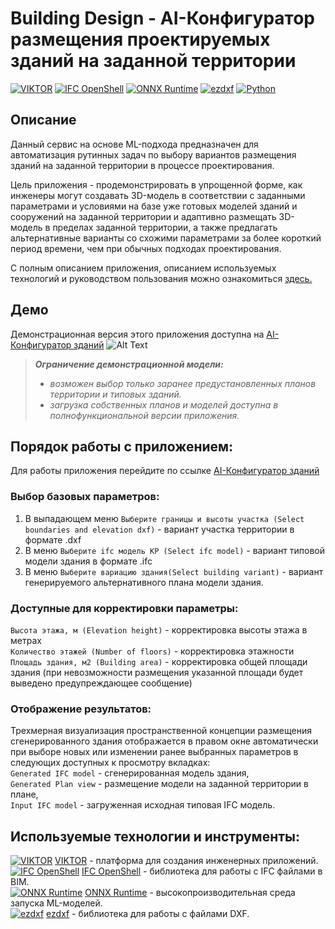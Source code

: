# Building Design  - AI-Конфигуратор размещения проектируемых зданий на заданной территории
[![VIKTOR](https://img.shields.io/badge/VIKTOR-Engineering%20Apps-blue)](https://www.viktor.ai/)  [![IFC OpenShell](https://img.shields.io/badge/IFC%20OpenShell-BIM-red)](http://ifcopenshell.org/)  [![ONNX Runtime](https://img.shields.io/badge/ONNX%20Runtime-Machine%20Learning-green)](https://onnxruntime.ai/)  [![ezdxf](https://img.shields.io/badge/ezdxf-DXF%20Files-yellow)](https://ezdxf.readthedocs.io/)  [![Python](https://img.shields.io/badge/Python-Programming%20Language-brightgreen)](https://www.python.org/)
## Описание 
Данный сервис на основе ML-подхода предназначен для автоматизация рутинных задач по выбору вариантов размещения зданий на заданной территории в процессе проектирования.

Цель приложения - продемонстрировать в упрощенной форме, как инженеры могут создавать 3D-модель в соответствии с заданными параметрами и условиями на базе уже готовых моделей зданий и сооружений на заданной территории и адаптивно размещать 3D-модель  в пределах заданной территории, а также предлагать альтернативные варианты со схожими параметрами за более короткий период времени, чем при обычных подходах проектирования.  

С полным описанием приложения, описанием используемых технологий и руководством пользования можно ознакомиться [здесь.](tech_guideline.pdf)
## Демо 
Демонстрационная версия этого приложения доступна на [AI-Конфигуратор зданий](https://cloud.viktor.ai/public/building-design)
![Alt Text](workflow_example-resize.gif)
> **_Ограничение демонстрационной модели:_**
>- _возможен выбор только заранее предустановленных планов территории и типовых зданий._
>- _загрузка собственных планов и моделей доступна в полнофункциональной версии приложения._

## Порядок работы с приложением: 
Для работы приложения перейдите по ссылке  [AI-Конфигуратор зданий](https://cloud.viktor.ai/public/building-design)  
### Выбор базовых параметров:
1. В выпадающем меню `Выберите границы и высоты участка (Select boundaries and elevation dxf)` - вариант участка территории в формате .dxf
2. В меню `Выберите ifc модель КР (Select ifc model)` - вариант типовой модели здания в формате .ifc
3. В меню  `Выберите вариацию здания(Select building variant)` - вариант генерируемого альтернативного плана 
модели здания.
### Доступные для корректировки параметры:
`Высота этажа, м (Elevation height)` - корректировка высоты этажа в метрах  
`Количество этажей (Number of floors)` - корректировка этажности  
`Площадь здания, м2 (Building area)` - корректировка общей площади здания (при невозможности размещения указанной площади будет выведено предупреждающее сообщение)  

### Отображение результатов:  
Трехмерная визуализация пространственной концепции размещения сгенерированного здания отображается в правом окне автоматически при выборе новых или изменении ранее выбранных параметров в следующих доступных к просмотру вкладках:  
`Generated IFC model` - сгенерированная модель здания,  
`Generated Plan view` - размещение модели на заданной территории в плане,  
`Input IFC model` - загруженная исходная типовая IFC модель.  

## Используемые технологии и инструменты:
[![VIKTOR](https://img.shields.io/badge/VIKTOR-Engineering%20Apps-blue)](https://www.viktor.ai/)
  [VIKTOR](https://www.viktor.ai/) - платформа для создания инженерных приложений.  
[![IFC OpenShell](https://img.shields.io/badge/IFC%20OpenShell-BIM-red)](http://ifcopenshell.org/)
  [IFC OpenShell](http://ifcopenshell.org/) - библиотека для работы с IFC файлами в BIM.  
[![ONNX Runtime](https://img.shields.io/badge/ONNX%20Runtime-Machine%20Learning-green)](https://onnxruntime.ai/)
  [ONNX Runtime](https://onnxruntime.ai/) - высокопроизводительная среда запуска ML-моделей.  
[![ezdxf](https://img.shields.io/badge/ezdxf-DXF%20Files-yellow)](https://ezdxf.readthedocs.io/)
  [ezdxf](https://ezdxf.readthedocs.io/) - библиотека для работы с файлами DXF.  


